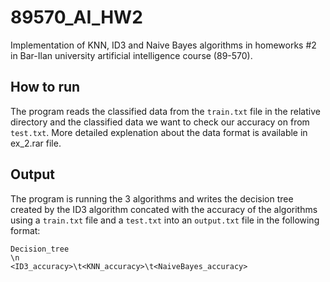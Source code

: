 # 89570_AI_HW2
Implementation of KNN, ID3 and Naive Bayes algorithms in homeworks #2 in Bar-Ilan university artificial intelligence course (89-570).

## How to run
The program reads the classified data from the ```train.txt``` file in the relative directory and the classified data we want to check our accuracy on from ```test.txt```. More detailed explenation about the data format is available in ex_2.rar file.

## Output
The program is running the 3 algorithms and writes the decision tree created by the ID3 algorithm concated with the accuracy of the algorithms using a ```train.txt``` file and a ```test.txt``` into an ```output.txt``` file in the following format:
```
Decision_tree
\n
<ID3_accuracy>\t<KNN_accuracy>\t<NaiveBayes_accuracy>
```
